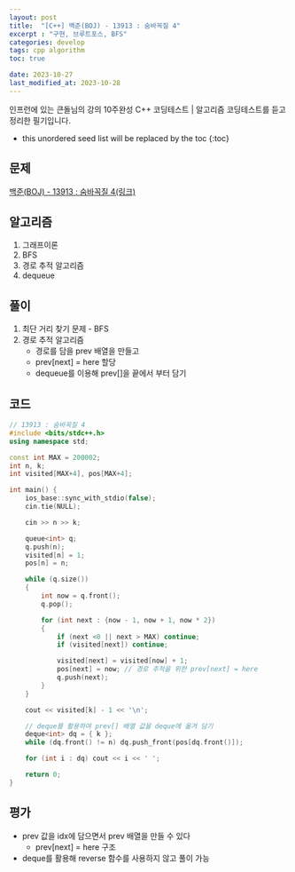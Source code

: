 ```yaml
---
layout: post
title:  "[C++] 백준(BOJ) - 13913 : 숨바꼭질 4"
excerpt : "구현, 브루트포스, BFS"
categories: develop
tags: cpp algorithm
toc: true

date: 2023-10-27
last_modified_at: 2023-10-28
---
```

> <span style="font-size: 80%">
인프런에 있는 큰돌님의 강의 10주완성 C++ 코딩테스트 | 알고리즘 코딩테스트를 듣고 정리한 필기입니다.</span>

<!--more-->

* this unordered seed list will be replaced by the toc
{:toc}

## 문제 

[백준(BOJ) - 13913 : 숨바꼭질 4(링크)](https://www.acmicpc.net/problem/13913)

## 알고리즘

  1. 그래프이론
  2. BFS
  3. 경로 추적 알고리즘
  4. dequeue

## 풀이
  1. 최단 거리 찾기 문제 - BFS
  2. 경로 추적 알고리즘
      - 경로를 담을 prev 배열을 만들고
	  - prev[next] = here 할당
	  - dequeue를 이용해 prev[]을 끝에서 부터 담기

## 코드  
```cpp
// 13913 : 숨바꼭질 4
#include <bits/stdc++.h>
using namespace std;

const int MAX = 200002;
int n, k;
int visited[MAX+4], pos[MAX+4];

int main() {
    ios_base::sync_with_stdio(false);
    cin.tie(NULL);

    cin >> n >> k;

    queue<int> q;
    q.push(n);
    visited[n] = 1;
    pos[n] = n;

    while (q.size())
    {
        int now = q.front();
        q.pop();

        for (int next : {now - 1, now + 1, now * 2})
        {
            if (next <0 || next > MAX) continue;
            if (visited[next]) continue;

            visited[next] = visited[now] + 1;
            pos[next] = now; // 경로 추적을 위한 prev[next] = here
            q.push(next);
        }
    }

    cout << visited[k] - 1 << '\n';

	// deque를 활용하여 prev[] 배열 값을 deque에 옮겨 담기
    deque<int> dq = { k };
    while (dq.front() != n) dq.push_front(pos[dq.front()]);

    for (int i : dq) cout << i << ' ';

    return 0;
}
```

## 평가  
* prev 값을 idx에 담으면서 prev 배열을 만들 수 있다 
    - prev[next] = here 구조
* deque를 활용해 reverse 함수를 사용하지 않고 풀이 가능